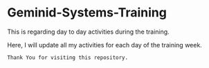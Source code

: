 # Geminid-Systems-Training

This is regarding day to day activities during the training.

Here, I will update all my activities for each day of the training week.

``` Thank You for visiting this repository. ```
